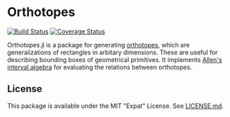 # Orthotopes

[![Build Status](https://travis-ci.org/JuliaGeometry/Orthotopes.jl.svg?branch=master)](https://travis-ci.org/JuliaGeometry/Orthotopes.jl)
[![Coverage Status](https://coveralls.io/repos/JuliaGeometry/Orthotopes.jl/badge.svg)](https://coveralls.io/r/JuliaGeometry/Orthotopes.jl)


Orthotopes.jl is a package for generating [orthotopes](http://en.wikipedia.org/wiki/Hyperrectangle), which are generalizations of rectangles in arbitary dimensions. These are useful for describing bounding boxes of geometrical primitives. It implements [Allen's interval algebra](http://en.wikipedia.org/wiki/Allen%27s_interval_algebra) for evaluating the relations between orthotopes.

## License
This package is available under the MIT "Expat" License. See [LICENSE.md](./LICENSE.md).

